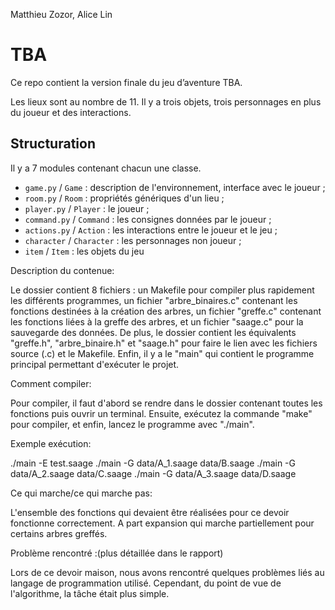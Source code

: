 ﻿Matthieu Zozor, Alice Lin 

# TBA

Ce repo contient la version finale du jeu d’aventure TBA.

Les lieux sont au nombre de 11. Il y a trois objets, trois personnages en plus du joueur et des interactions. 


## Structuration

Il y a 7 modules contenant chacun une classe.

- `game.py` / `Game` : description de l'environnement, interface avec le joueur ;
- `room.py` / `Room` : propriétés génériques d'un lieu  ;
- `player.py` / `Player` : le joueur ;
- `command.py` / `Command` : les consignes données par le joueur ;
- `actions.py` / `Action` : les interactions entre le joueur et le jeu ;
- `character` / `Character` : les personnages non joueur ;
- `item` / `Item` : les objets du jeu

Description du contenue:

Le dossier contient 8 fichiers : un Makefile pour compiler plus rapidement les différents programmes, un fichier "arbre_binaires.c" contenant les fonctions destinées à la création des arbres, un fichier "greffe.c" contenant les fonctions liées à la greffe des arbres, et un fichier "saage.c" pour la sauvegarde des données. De plus, le dossier contient les équivalents "greffe.h", "arbre_binaire.h" et "saage.h" pour faire le lien avec les fichiers source (.c) et le Makefile. Enfin, il y a le "main" qui contient le programme principal permettant d'exécuter le projet.


Comment compiler:

Pour compiler, il faut d'abord se rendre dans le dossier contenant toutes les fonctions puis ouvrir un terminal. Ensuite, exécutez la commande "make" pour compiler, et enfin, lancez le programme avec "./main".


Exemple exécution:

./main -E test.saage 
./main -G data/A_1.saage data/B.saage 
./main -G data/A_2.saage data/C.saage 
./main -G data/A_3.saage data/D.saage


Ce qui marche/ce qui marche pas:

L'ensemble des fonctions qui devaient être réalisées pour ce devoir fonctionne correctement. A part expansion qui marche partiellement pour certains arbres greffés.


Problème rencontré :(plus détaillée dans le rapport)

Lors de ce devoir maison, nous avons rencontré quelques problèmes liés au langage de programmation utilisé. Cependant, du point de vue de l'algorithme, la tâche était plus simple.
